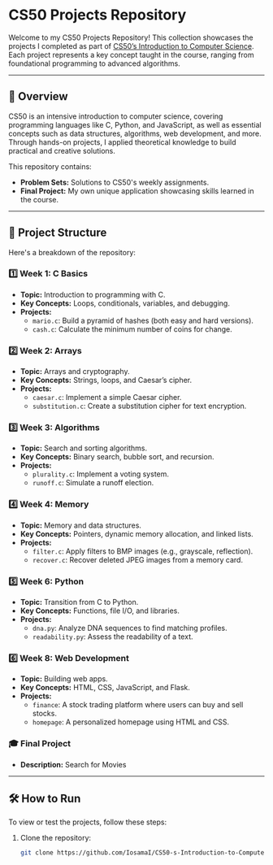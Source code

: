 # CS50 Projects Repository

Welcome to my CS50 Projects Repository! This collection showcases the projects I completed as part of [CS50’s Introduction to Computer Science](https://cs50.harvard.edu/x/). Each project represents a key concept taught in the course, ranging from foundational programming to advanced algorithms.

---

## 🌟 **Overview**

CS50 is an intensive introduction to computer science, covering programming languages like C, Python, and JavaScript, as well as essential concepts such as data structures, algorithms, web development, and more. Through hands-on projects, I applied theoretical knowledge to build practical and creative solutions.

This repository contains:
- **Problem Sets:** Solutions to CS50's weekly assignments.
- **Final Project:** My own unique application showcasing skills learned in the course.

---

## 📂 **Project Structure**

Here's a breakdown of the repository:

### 1️⃣ **Week 1: C Basics**
- **Topic:** Introduction to programming with C.
- **Key Concepts:** Loops, conditionals, variables, and debugging.
- **Projects:** 
  - `mario.c`: Build a pyramid of hashes (both easy and hard versions).
  - `cash.c`: Calculate the minimum number of coins for change.

### 2️⃣ **Week 2: Arrays**
- **Topic:** Arrays and cryptography.
- **Key Concepts:** Strings, loops, and Caesar’s cipher.
- **Projects:**
  - `caesar.c`: Implement a simple Caesar cipher.
  - `substitution.c`: Create a substitution cipher for text encryption.

### 3️⃣ **Week 3: Algorithms**
- **Topic:** Search and sorting algorithms.
- **Key Concepts:** Binary search, bubble sort, and recursion.
- **Projects:**
  - `plurality.c`: Implement a voting system.
  - `runoff.c`: Simulate a runoff election.

### 4️⃣ **Week 4: Memory**
- **Topic:** Memory and data structures.
- **Key Concepts:** Pointers, dynamic memory allocation, and linked lists.
- **Projects:**
  - `filter.c`: Apply filters to BMP images (e.g., grayscale, reflection).
  - `recover.c`: Recover deleted JPEG images from a memory card.

### 5️⃣ **Week 6: Python**
- **Topic:** Transition from C to Python.
- **Key Concepts:** Functions, file I/O, and libraries.
- **Projects:**
  - `dna.py`: Analyze DNA sequences to find matching profiles.
  - `readability.py`: Assess the readability of a text.

### 6️⃣ **Week 8: Web Development**
- **Topic:** Building web apps.
- **Key Concepts:** HTML, CSS, JavaScript, and Flask.
- **Projects:**
  - `finance`: A stock trading platform where users can buy and sell stocks.
  - `homepage`: A personalized homepage using HTML and CSS.

### 🎓 **Final Project**
- **Description:** Search for Movies


---

## 🛠️ **How to Run**

To view or test the projects, follow these steps:

1. Clone the repository:
   ```bash
   git clone https://github.com/IosamaI/CS50-s-Introduction-to-Computer-Science.git

